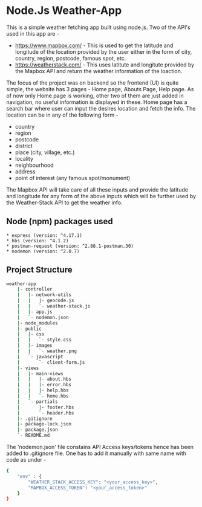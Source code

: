 # Node.Js Weather-App

This is a simple weather fetching app built using node.js. Two of the API's used in this app are - 
* https://www.mapbox.com/ - This is used to get the latitude and longitude of the location provided by the user either in the form of city, country, region, postcode, famous spot, etc.
* https://weatherstack.com/ - This uses latitute and longitute provided by the Mapbox API and return the weather information of the loaction.

The focus of the project was on backend so the frontend (UI) is quite simple, the website has 3 pages - Home page, Abouts Page, Help page. As of now only Home page is working, other two of them are just added in navigation, no useful information is displayed in these. Home page has a search bar where user can input the desires location and fetch the info. The location can be in any of the following form - 
* country
* region
* postcode
* district
* place (city, village, etc.)
* locality
* neighbourhood
* address
* point of interest (any famous spot/monument)

The Mapbox API will take care of all these inputs and provide the latitude and longitude for any form of the above inputs which will be further used by the Weather-Stack API to get the weather info.

## Node (npm) packages used 
```
* express (version: ^4.17.1)
* hbs (version: ^4.1.2)
* postman-request (version: ^2.88.1-postman.30)
* nodemon (version: ^2.0.7)
```

## Project Structure

```sh
weather-app
    |- controller
    |   |- network-utils
    |   |   |- geocode.js
    |   |   `- weather-stack.js
    |   |- app.js
    |   `- nodemon.json
    |- node_modules
    |- public
    |   |- css
    |   |   `- style.css
    |   |- images
    |   |   `- weather.png
    |   `- javascript
    |       `- client-form.js
    |- views
    |   |- main-views
    |   |   |- about.hbs
    |   |   |- error.hbs
    |   |   |- help.hbs
    |   |   `- home.hbs
    |   `- partials
    |       |- footer.hbs
    |       `- header.hbs
    |- .gitignore
    |- package-lock.json
    |- package.json
    `- README.md
```

The 'nodemon.json' file constains API Access keys/tokens hence has been added to .gitignore file. One has to add it manually with same name with code as under -
```sh
{
    "env" : {
        "WEATHER_STACK_ACCESS_KEY": "<your_access_key>",
        "MAPBOX_ACCESS_TOKEN": "<your_access_token>"
    }
}
```